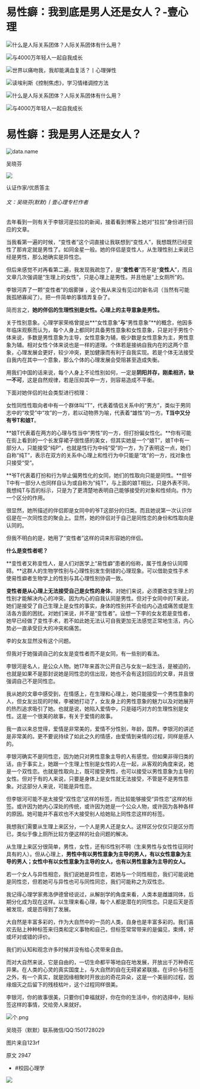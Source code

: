 # 易性癖：我到底是男人还是女人？-壹心理

![什么是人际关系团体？人际关系团体有什么用？](https://ossimg.xinli001.com/20240614/0b3113dd49785ad2cc886c467ac0703b.jpeg?x-oss-process=image/resize,w_200/format,webp)

![与4000万年轻人一起自我成长](https://lapp.xinli001.com/images/logo/logo9.png?x-oss-process=image/resize,w_200/format,webp)

![世界以痛吻我，我却能满血复活？丨心理弹性](https://ossimg.xinli001.com/20220514/3dd7880cee7bde51da49510ba1519577.jpeg?x-oss-process=image/resize,w_200/format,webp)

![读埃利斯《控制焦虑》，学习情绪调控方法](https://ossimg.xinli001.com/20211222/eec333cbf0c65de2b0393b2bce530809.jpeg?x-oss-process=image/resize,w_200/format,webp)

![什么是人际关系团体？人际关系团体有什么用？](https://ossimg.xinli001.com/20240614/0b3113dd49785ad2cc886c467ac0703b.jpeg?x-oss-process=image/resize,w_200/format,webp)

![与4000万年轻人一起自我成长](https://lapp.xinli001.com/images/logo/logo9.png?x-oss-process=image/resize,w_200/format,webp)

# 易性癖：我是男人还是女人？

![data.name](https://ossimg.xinli001.com/20170823/80f92dedf89a58e06f4da8fc738c58b1.jpg?x-oss-process=image/quality,Q_80/format,webp)

吴晓芬

![](https://imgs.xinli001.com/public/picture/20240227/e7bade783eb44fe0bf0e41bca1b22df7.png)

认证作家/优质答主

###### 文：吴晓芬(默默)丨壹心理专栏作者

去年看到一则有关于李银河是拉拉的新闻，接着看到博客上她对“拉拉”身份进行回应的文章。

当我看第一遍的时候，“变性者”这个词直接让我联想到“变性人”，我想既然已经变性了那肯定就是男性了。如同金星一般。她的伴侣是变性人，从生理性别上来说已经是男性，那么她确实是异性恋。

但后来感觉不对再看第二遍，我发现我疏忽了，是“**变性者**”而不是“**变性人**”，而且文章几次强调是“生理上的女性”，只是心理上是男性。并且他是“上女厕所”的。

李银河弄了一颗“变性者”的烟雾弹 ，这个我从来没有见过的新名词（当然有可能我孤陋寡闻了）。把一件简单的事情弄复杂了。

简而言之，**她的伴侣的生理性别是女性。心理上的主导意象是男性。**

关于性别意象。心理学家荣格曾提出**“女性意象”**与**“男性意象”**的概念，他因多年临床观察而认为，每个人身上都同时具备男性意象和女性意象，只是对于男性个体来说，多数是男性意象为主导，女性意象为辅，极少数是女性意象为主，男性意象为辅。相对女性个体来说也是一样的道理。个体若是接纳自我内在的这两个意象，心理发展会更好，较少冲突，更加健康而有利于自我实现。若是个体无法接受自我内在其中一个意象，那么个体的心理发展会受阻甚至造成失衡。

用我们中国的话来说，每个人身上不论性别如何，一定是**阴阳并存，刚柔相济，缺一不可**，这是自然规律，若是压抑其中一方，则容易造成不平衡。

下面对她伴侣的社会类型进行梳理：

女性同性性取向者中有一个群体叫“T”，代表着情侣关系中的“男方”，类似于男同志中的“攻受”中“攻”的一方，若以动物界为喻，代表着“雄性”的一方。**T当中又分有爷T和娘T**。

**娘T代表着在两方的心理与性当中“男性”的一方，但打扮偏女性化。**你有可能在街上看到的一个长发穿裙子很性感的美女，但其实她是一个“娘T”，娘T中有一部分人，只能接受“纯P”，也就是性行为中纯“受”的一方，为了表明这一点，她们自称“纯T”，表示在双方的关系中心理上和性行为中只能是“攻”的一方，找对象也只接受“受”。

**爷T代表着打扮和行为举止偏男性化的女同，她们的性取向只能是同性。**但爷T中有一部分人也同样自认为或自称为“纯T”，与上面的娘T相比，只是外表不同，我想纯T与否的标示，只是为了更清楚地表明自己能够接受的对象和性倾向。作为一个区分的作用。

很显然，她所描述的伴侣即是女同中的爷T这部分的归类。而且她说第一次认识伴侣是在一次同性恋的聚会上。显然，她的伴侣对于自己是同性恋的身份和性取向是认同的。

但我不明白的是，她用了“变性者”这样的词来形容她的伴侣。

**什么是变性者呢？**

**变性者又称变性人，是人们对医学上“易性癖”患者的俗称，属于性身份认同障碍。**这群人的生物学性别与心理性别发生倒错的心理现象。可以借助变性手术使易性癖者生物学上的性别与其心理性别协调一致。

**变性者是从心理上无法接受自己是女性的身体**，对她们来说，必须要改变生理上的性别才能解决内心的冲突。因为内心的自我认同是男性。但对于女同中的T来说，她们是接受了自己生理上是女性的事实，身体的性别并不会给内心造成痛苦或是生活各方面的困扰。对她们来说，并不是“变性者”。设想一下李的女友若是变性者，她早已经做了变性手术，若不如此她无法认可自我更加无法感觉正常地生活，内心势必一直承受巨大的冲突和痛苦。

李的女友显然没有这个问题。

但我对于她强调自己的女友是变性者而不是女同，有一些别的看法。

李银河是名人，是公众人物。她17年来首次公开自己与女友一起生活，是被迫的，也就是如果不是那封说她是同性恋的信出现，她也不会有这封回应的文章，并且很强调自己不是同性恋。

我从她的文章中感受到，在情感上，在生理和心理上，她只能接受一个男性意象的人，但女友出现的时候，李被她打动了，女友身上的男性意象的魅力以及对她展开的热烈追求吸引了她。也就是说，她陷入爱情中，只是碰巧对方的生理性别是女性。这是一个很美的故事，有关于爱情的故事。

我一直以来总觉得，爱情是非常美的，爱情不分性别，年龄，国界。李银河的讲述是非常美的。更不要说持续了如此之久的情感，由爱情到亲情的过程，同样是感人的。

李银河确实不是同性恋，因为她只对男性意象主导的人有感觉。但如果非得归类的话，由于事实上，她跟一个生理上性别是女性的人在一起，从客观的角度来说，她是一个双性恋。也就是性取向上，既可接受男性，也可以接受以男性意象为主导的女性。但对于有的人来说，只要是身体上是女性就无法接受，不管是不是男性意象。对这部分人来说，可能是异性恋。

但李银河可能不是太接受“双性恋”这样的标签，而比较能够接受“异性恋”这样的标签。或许因为她内心深处的传统，或许因为她是一个公众人物，或许因为各种各样的原因。她可能并不喜欢也不大接受别人给她贴上同性恋这样的标签。

我想我们需要从生理上来区分，一个人是男人还是女人。这样区分仅仅只是区分而已，类似于像上厕所比较方便这样的社会问题的解决。

从生理上来区分很简单，男性，女性，还有IS性别不明（生来男性与女性性征同时具有的人）。但从心理上，**男性中有以男性意象为主导的男人，有以女性意象为主导的男人；女性中有以女性意象为主导的女人，也有以男性意象为主导的女人。**

若一个女人与异性相恋，我们说她是异性恋，若她与一个同性相恋，我们可能说她是同性恋，但若她可与异性也可与同性同恋，我们可能称之为双性恋。

我记得心理学家弗洛伊德曾经说过，从解剖学的角度来看，人类本是雌雄同体，后期分化成为现在这样。以生理来看心理，每个人都是潜在的同性恋。只是后天是否被发现，或是否得到了发展。

大自然是丰富多彩的，作为大自然中的一员的人类，自身也是丰富多彩的。我们喜欢去贴上种种标签来归类和定义事物和自己，但标签常常带来的是偏见，束缚，好或坏对或错的评价。

我们的认知和观念许多时候并没有给心灵带来自由。

而对大自然来说，它是自由的，一切生命都平等地自在地发展，开放出千万种奇花异果。在人类的心灵的真实国度上，与大自然的自在无碍紧紧联接。在评价与标签之外，有一个真实，就是因缘相聚时开放出的奇花异朵，这是一个美丽的过程，因缘烟灭之后留下的残枝枯叶，这个过程同样很美。

李银河，你的故事很美，只要你们幸福就好，你在你的生活中，你的选择中，贴标签这样的事情，交给旁人来就好。

![个.png](http://ossimg.xinli001.com/visioncn/600x400/VCG21gic15758034.jpg)

吴晓芬（默默）联系微信/QQ:1501728029

图片来自123rf

原文 2947

-   #校园心理学

![](http://ossimg.xinli001.com/visioncn/600x400/VCG21gic15758034.jpg)
<!-- tcd_original_link https://m.xinli001.com/info/100306557 -->
